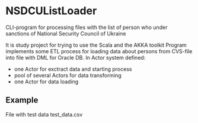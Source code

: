 # NSDCUListLoader
CLI-program for processing files with the list of person who under sanctions of National Security Council of Ukraine

It is study project for trying to use the Scala and the AKKA toolkit
Program implements some ETL process for loading data about persons from CVS-file into file with DML for Oracle DB.
In Actor system defined:
* one Actor for exctract data and starting process
* pool of several Actors for data transforming
* one Actor for data loading

## Example
File with test data test_data.csv 
